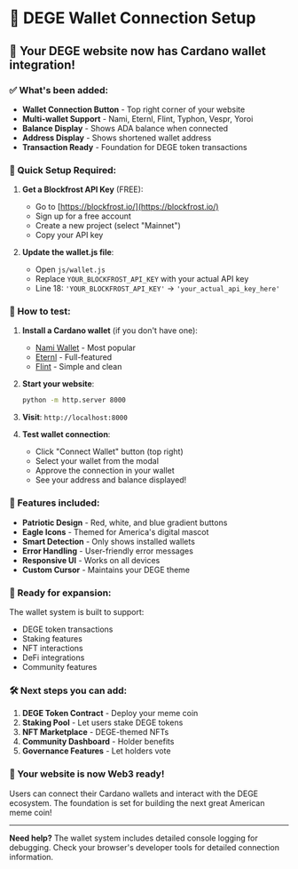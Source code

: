 # 🦅 DEGE Wallet Connection Setup

## 🚀 Your DEGE website now has Cardano wallet integration!

### ✅ What's been added:
- **Wallet Connection Button** - Top right corner of your website
- **Multi-wallet Support** - Nami, Eternl, Flint, Typhon, Vespr, Yoroi
- **Balance Display** - Shows ADA balance when connected
- **Address Display** - Shows shortened wallet address
- **Transaction Ready** - Foundation for DEGE token transactions

### 🔧 Quick Setup Required:

1. **Get a Blockfrost API Key** (FREE):
   - Go to [https://blockfrost.io/](https://blockfrost.io/)
   - Sign up for a free account
   - Create a new project (select "Mainnet")
   - Copy your API key

2. **Update the wallet.js file**:
   - Open `js/wallet.js`
   - Replace `YOUR_BLOCKFROST_API_KEY` with your actual API key
   - Line 18: `'YOUR_BLOCKFROST_API_KEY'` → `'your_actual_api_key_here'`

### 🎯 How to test:

1. **Install a Cardano wallet** (if you don't have one):
   - [Nami Wallet](https://namiwallet.io/) - Most popular
   - [Eternl](https://eternl.io/) - Full-featured
   - [Flint](https://flint-wallet.com/) - Simple and clean

2. **Start your website**:
   ```bash
   python -m http.server 8000
   ```

3. **Visit**: `http://localhost:8000`

4. **Test wallet connection**:
   - Click "Connect Wallet" button (top right)
   - Select your wallet from the modal
   - Approve the connection in your wallet
   - See your address and balance displayed!

### 🎨 Features included:

- **Patriotic Design** - Red, white, and blue gradient buttons
- **Eagle Icons** - Themed for America's digital mascot
- **Smart Detection** - Only shows installed wallets
- **Error Handling** - User-friendly error messages
- **Responsive UI** - Works on all devices
- **Custom Cursor** - Maintains your DEGE theme

### 🔮 Ready for expansion:

The wallet system is built to support:
- DEGE token transactions
- Staking features
- NFT interactions
- DeFi integrations
- Community features

### 🛠️ Next steps you can add:

1. **DEGE Token Contract** - Deploy your meme coin
2. **Staking Pool** - Let users stake DEGE tokens
3. **NFT Marketplace** - DEGE-themed NFTs
4. **Community Dashboard** - Holder benefits
5. **Governance Features** - Let holders vote

### 🎉 Your website is now Web3 ready!

Users can connect their Cardano wallets and interact with the DEGE ecosystem. The foundation is set for building the next great American meme coin!

---

**Need help?** The wallet system includes detailed console logging for debugging. Check your browser's developer tools for detailed connection information. 
